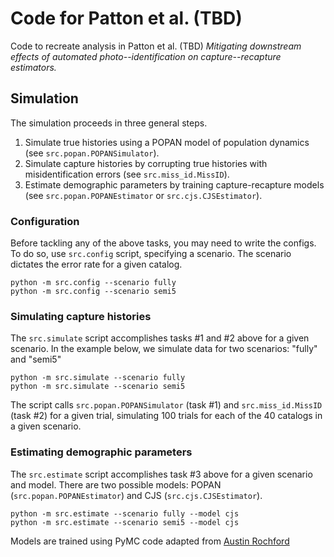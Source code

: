 # Code for Patton et al. (TBD) 

Code to recreate analysis in Patton et al. (TBD) *Mitigating downstream effects of automated photo--identification on capture--recapture estimators.* 

## Simulation

The simulation proceeds in three general steps.

1. Simulate true histories using a POPAN model of population dynamics (see `src.popan.POPANSimulator`).
2. Simulate capture histories by corrupting true histories with misidentification errors (see `src.miss_id.MissID`).
3. Estimate demographic parameters by training capture-recapture models (see `src.popan.POPANEstimator` or `src.cjs.CJSEstimator`).

### Configuration

Before tackling any of the above tasks, you may need to write the configs. To do so, use `src.config` script, specifying a scenario. The scenario dictates the error rate for a given catalog. 

```
python -m src.config --scenario fully
python -m src.config --scenario semi5
```

### Simulating capture histories

The `src.simulate` script accomplishes tasks #1 and #2 above for a given scenario. In the example below, we simulate data for two scenarios: "fully" and "semi5"

```
python -m src.simulate --scenario fully
python -m src.simulate --scenario semi5
```

The script calls `src.popan.POPANSimulator` (task #1) and `src.miss_id.MissID` (task #2) for a given trial, simulating 100 trials for each of the 40 catalogs in a given scenario. 

### Estimating demographic parameters

The `src.estimate` script accomplishes task #3 above for a given scenario and model. There are two possible models: POPAN (`src.popan.POPANEstimator`) and CJS (`src.cjs.CJSEstimator`).

```
python -m src.estimate --scenario fully --model cjs
python -m src.estimate --scenario semi5 --model cjs
```

Models are trained using PyMC code adapted from [Austin Rochford](https://austinrochford.com/posts/2018-01-31-capture-recapture.html) 
